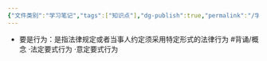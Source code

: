 ```yaml
---
{"文件类别":"学习笔记","tags":["知识点"],"dg-publish":true,"permalink":"/学习笔记/知识点cheese/要式行为/","dgPassFrontmatter":true,"created":"2024-09-13T08:55:15.120+08:00","updated":"2024-09-13T08:55:17.538+08:00"}
---
```


- 要是行为：是指法律规定或者当事人约定须采用特定形式的法律行为 #背诵/概念 
·法定要式行为
·意定要式行为